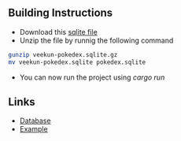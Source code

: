 ## Building Instructions
- Download this [sqlite file](https://veekun.com/static/pokedex/downloads/veekun-pokedex.sqlite.gz)
- Unzip the file by runnig the following command
```bash
gunzip veekun-pokedex.sqlite.gz
mv veekun-pokedex.sqlite pokedex.sqlite
```
- You can now run the project using *cargo run*

## Links
- [Database](https://veekun.com/dex/downloads)
- [Example](https://dex.pokemonshowdown.com/pokemon/)
